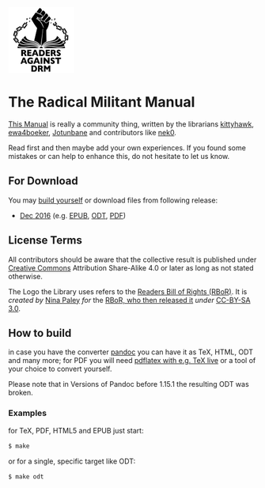 ![ReadersAgainstDRM](img/rad-logo.png "Readers Against DRM")

# The Radical Militant Manual

[This Manual](./readingclub-man.markdown) is really a community thing, written by the librarians [kittyhawk], [ewa4boeker], [Jotunbane] and contributors like [nek0].

Read first and then maybe add your own experiences.
If you found some mistakes or can help to enhance this, do not hesitate to let us know.

## For Download

You may [build yourself](#how-to-build) or download files from following release:

* [Dec 2016](/RadicalMilitantLibrary/manual/tree/release-2016-12/dwl) (e.g. [EPUB](/RadicalMilitantLibrary/manual/blob/release-2016-12/dwl/readingclub-man.epub), [ODT](/RadicalMilitantLibrary/manual/blob/release-2016-12/dwl/readingclub-man.odt), [PDF](/RadicalMilitantLibrary/manual/blob/release-2016-12/dwl/readingclub-man.pdf))

## License Terms

All contributors should be aware that the collective result is published under [Creative Commons](https://creativecommons.org/) Attribution Share-Alike 4.0 or later as long as not stated otherwise.

The Logo the Library uses refers to the [Readers Bill of Rights (RBoR)](http://readersbillofrights.info/RAD/). It is *created by* [Nina Paley] *for* the [RBoR, who then released it](http://readersbillofrights.info/librariansagainstDRM/) *under* [CC-BY-SA 3.0](https://creativecommons.org/licenses/by-sa/3.0/).

[kittyhawk]: https://gitlab.com/kittyhawk/
[ewa4boeker]: https://github.com/ewa4boeker/
[Jotunbane]: https://github.com/Jotunbane/
[nek0]: https://nek0.eu/
[Nina Paley]: http://blog.ninapaley.com/

## How to build

in case you have the converter [pandoc](https://github.com/jgm/pandoc/) you can have it as TeX, HTML, ODT and many more;
for PDF you will need [pdflatex with e.g. TeX live](https://tug.org/texlive/) or a tool of your choice to convert yourself.

Please note that in Versions of Pandoc before 1.15.1 the resulting ODT was broken.

### Examples

for TeX, PDF, HTML5 and EPUB just start:

```sh
$ make
```

or for a single, specific target like ODT:

```sh
$ make odt
```
